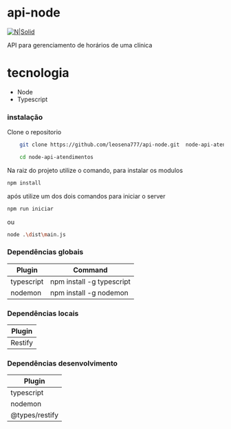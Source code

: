 # api-node
[![N|Solid](https://leosena777.github.io/img/assinaturaLs.png)](https://leosena777.github.io/)

API para gerenciamento de horários de uma clínica

# tecnologia
  - Node
  - Typescript

### instalação

Clone o repositorio 

```sh
    git clone https://github.com/leosena777/api-node.git  node-api-atendimentos
```
```sh
    cd node-api-atendimentos
```

Na raiz do projeto utilize o comando, para instalar os modulos

```sh
npm install
```
após utilize um dos dois comandos para iniciar o server

```sh
npm run iniciar
```

ou 

```sh
node .\dist\main.js
```

### Dependências globais

| Plugin | Command |
| ------ | ------ |
| typescript | npm install -g typescript |
| nodemon | npm install -g nodemon |


### Dependências locais

| Plugin |
| ------ |
| Restify |


### Dependências desenvolvimento

| Plugin |
| ------ |
| typescript |
| nodemon |
| @types/restify |
